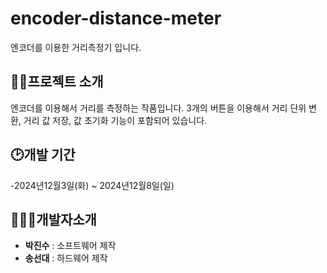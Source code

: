 # encoder-distance-meter

엔코더를 이용한 거리측정기 입니다.
## 👨‍🏫프로젝트 소개
엔코더를 이용해서 거리를 측정하는 작품입니다. 
3개의 버튼을 이용해서 거리 단위 변환, 거리 값 저장, 값 초기화 기능이 포함되어 있습니다.

## 🕑개발 기간
-2024년12월3일(화) ~ 2024년12월8일(일) 

## 🧑‍🤝‍🧑개발자소개
- **박진수** : 소프트웨어 제작
- **송선대** : 하드웨어 제작
